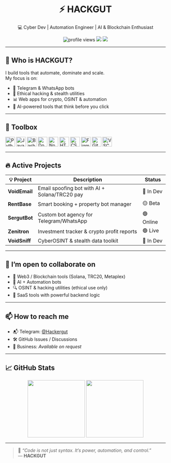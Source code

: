 <h1 align="center">⚡ HACKGUT</h1>
<p align="center">
  💻 Cyber Dev | Automation Engineer | AI & Blockchain Enthusiast  
</p>

<p align="center">
  <img src="https://komarev.com/ghpvc/?username=Hackergut&style=flat-square&color=green" alt="profile views" />
  <img src="https://img.shields.io/github/followers/Hackergut?label=Followers&style=flat-square" />
  <img src="https://img.shields.io/github/stars/Hackergut?label=Stars&style=flat-square" />
</p>

---

## 🧠 Who is HACKGUT?

I build tools that automate, dominate and scale.  
My focus is on:
- 🚀 Telegram & WhatsApp bots
- 🔐 Ethical hacking & stealth utilities
- 📊 Web apps for crypto, OSINT & automation
- 🧠 AI-powered tools that think before you click

---

## 🧰 Toolbox

<p align="left">
  <img src="https://cdn.jsdelivr.net/gh/devicons/devicon/icons/python/python-original.svg" height="30" alt="Python" />
  <img src="https://cdn.jsdelivr.net/gh/devicons/devicon/icons/javascript/javascript-original.svg" height="30" alt="JavaScript" />
  <img src="https://cdn.jsdelivr.net/gh/devicons/devicon/icons/bash/bash-original.svg" height="30" alt="Bash" />
  <img src="https://cdn.jsdelivr.net/gh/devicons/devicon/icons/docker/docker-original.svg" height="30" alt="Docker" />
  <img src="https://cdn.jsdelivr.net/gh/devicons/devicon/icons/nodejs/nodejs-original.svg" height="30" alt="Node.js" />
  <img src="https://cdn.jsdelivr.net/gh/devicons/devicon/icons/html5/html5-original.svg" height="30" alt="HTML5" />
  <img src="https://cdn.jsdelivr.net/gh/devicons/devicon/icons/css3/css3-original.svg" height="30" alt="CSS3" />
  <img src="https://cdn.jsdelivr.net/gh/devicons/devicon/icons/figma/figma-original.svg" height="30" alt="Figma" />
  <img src="https://cdn.jsdelivr.net/gh/devicons/devicon/icons/git/git-original.svg" height="30" alt="Git" />
  <img src="https://cdn.jsdelivr.net/gh/devicons/devicon/icons/vscode/vscode-original.svg" height="30" alt="VSCode" />
</p>

---

## 🔥 Active Projects

| 💡 Project        | Description                                      | Status     |
|------------------|--------------------------------------------------|------------|
| **VoidEmail**     | Email spoofing bot with AI + Solana/TRC20 pay   | 🔴 In Dev  |
| **RentBase**      | Smart booking + property bot manager            | 🟡 Beta    |
| **SergutBot**     | Custom bot agency for Telegram/WhatsApp         | 🟢 Online  |
| **Zenitron**      | Investment tracker & crypto profit reports      | 🟢 Live    |
| **VoidSniff**     | CyberOSINT & stealth data toolkit               | 🔴 In Dev  |

---

## 🤝 I’m open to collaborate on

- 🔗 Web3 / Blockchain tools (Solana, TRC20, Metaplex)
- 🤖 AI + Automation bots
- 🔍 OSINT & hacking utilities (ethical use only)
- 🧪 SaaS tools with powerful backend logic

---

## 📫 How to reach me

- 📬 Telegram: [@Hackergut](https://t.me/Hackergut)
- 🛠️ GitHub Issues / Discussions
- 📩 Business: *Available on request*

---

## 📈 GitHub Stats

<p align="center">
  <img src="https://github-readme-stats.vercel.app/api?username=Hackergut&show_icons=true&theme=tokyonight" height="180" />
  <img src="https://github-readme-stats.vercel.app/api/top-langs/?username=Hackergut&layout=compact&theme=tokyonight" height="180" />
</p>

---

> 🧬 *“Code is not just syntax. It’s power, automation, and control.”*  
> — **HACKGUT**
